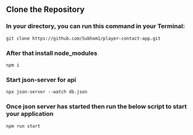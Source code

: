 ## Clone the Repository

### In your directory, you can run this command in your Terminal:

```
git clone https://github.com/Subhom1/player-contact-app.git
```

### After that install node_modules

```
npm i
```

### Start json-server for api

```
npx json-server --watch db.json
```

### Once json server has started then run the below script to start your application

```
npm run start
```
